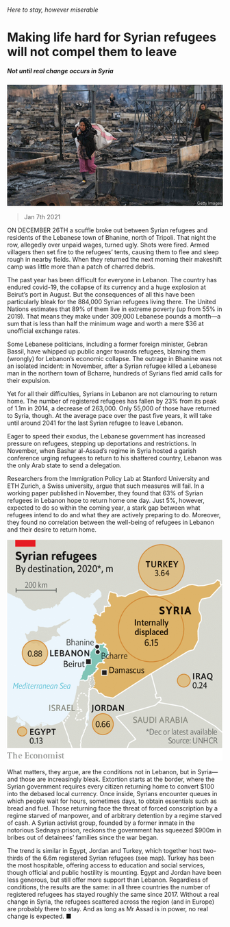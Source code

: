 ###### Here to stay, however miserable

# Making life hard for Syrian refugees will not compel them to leave 

##### Not until real change occurs in Syria 

![image](images/20210109_map502.jpg) 

> Jan 7th 2021 


ON DECEMBER 26TH a scuffle broke out between Syrian refugees and residents of the Lebanese town of Bhanine, north of Tripoli. That night the row, allegedly over unpaid wages, turned ugly. Shots were fired. Armed villagers then set fire to the refugees’ tents, causing them to flee and sleep rough in nearby fields. When they returned the next morning their makeshift camp was little more than a patch of charred debris.


The past year has been difficult for everyone in Lebanon. The country has endured covid-19, the collapse of its currency and a huge explosion at Beirut’s port in August. But the consequences of all this have been particularly bleak for the 884,000 Syrian refugees living there. The United Nations estimates that 89% of them live in extreme poverty (up from 55% in 2019). That means they make under 309,000 Lebanese pounds a month—a sum that is less than half the minimum wage and worth a mere $36 at unofficial exchange rates.



Some Lebanese politicians, including a former foreign minister, Gebran Bassil, have whipped up public anger towards refugees, blaming them (wrongly) for Lebanon’s economic collapse. The outrage in Bhanine was not an isolated incident: in November, after a Syrian refugee killed a Lebanese man in the northern town of Bcharre, hundreds of Syrians fled amid calls for their expulsion.


Yet for all their difficulties, Syrians in Lebanon are not clamouring to return home. The number of registered refugees has fallen by 23% from its peak of 1.1m in 2014, a decrease of 263,000. Only 55,000 of those have returned to Syria, though. At the average pace over the past five years, it will take until around 2041 for the last Syrian refugee to leave Lebanon.


Eager to speed their exodus, the Lebanese government has increased pressure on refugees, stepping up deportations and restrictions. In November, when Bashar al-Assad’s regime in Syria hosted a garish conference urging refugees to return to his shattered country, Lebanon was the only Arab state to send a delegation.


Researchers from the Immigration Policy Lab at Stanford University and ETH Zurich, a Swiss university, argue that such measures will fail. In a working paper published in November, they found that 63% of Syrian refugees in Lebanon hope to return home one day. Just 5%, however, expected to do so within the coming year, a stark gap between what refugees intend to do and what they are actively preparing to do. Moreover, they found no correlation between the well-being of refugees in Lebanon and their desire to return home.

![image](images/20210109_MAM978.png) 



What matters, they argue, are the conditions not in Lebanon, but in Syria—and those are increasingly bleak. Extortion starts at the border, where the Syrian government requires every citizen returning home to convert $100 into the debased local currency. Once inside, Syrians encounter queues in which people wait for hours, sometimes days, to obtain essentials such as bread and fuel. Those returning face the threat of forced conscription by a regime starved of manpower, and of arbitrary detention by a regime starved of cash. A Syrian activist group, founded by a former inmate in the notorious Sednaya prison, reckons the government has squeezed $900m in bribes out of detainees’ families since the war began.


The trend is similar in Egypt, Jordan and Turkey, which together host two-thirds of the 6.6m registered Syrian refugees (see map). Turkey has been the most hospitable, offering access to education and social services, though official and public hostility is mounting. Egypt and Jordan have been less generous, but still offer more support than Lebanon. Regardless of conditions, the results are the same: in all three countries the number of registered refugees has stayed roughly the same since 2017. Without a real change in Syria, the refugees scattered across the region (and in Europe) are probably there to stay. And as long as Mr Assad is in power, no real change is expected. ■


